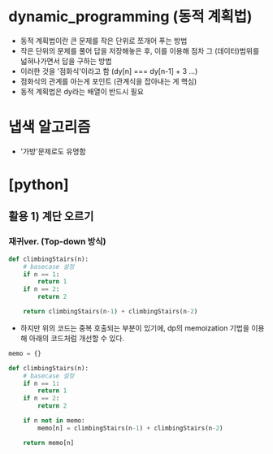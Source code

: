# dynamic_programming (동적 계획법)

- 동적 계획법이란 큰 문제를 작은 단위로 쪼개어 푸는 방법
- 작은 단위의 문제를 풀어 답을 저장해놓은 후, 이를 이용해 점차 그 (데이터)범위를 넓혀나가면서 답을 구하는 방법
- 이러한 것을 '점화식'이라고 함 (dy[n] === dy[n-1] + 3 ...)
- 점화식의 관계를 아는게 포인트 (관계식을 잡아내는 게 핵심)
- 동적 계획법은 dy라는 배열이 반드시 필요

# 냅색 알고리즘

- '가방'문제로도 유명함

# [python]

## 활용 1) 계단 오르기

### 재귀ver. (Top-down 방식)

```py
def climbingStairs(n):
    # basecase 설정
    if n == 1:
        return 1
    if n == 2:
        return 2

    return climbingStairs(n-1) + climbingStairs(n-2)
```

- 하지만 위의 코드는 중복 호출되는 부분이 있기에, dp의 memoization 기법을 이용해 아래의 코드처럼 개선할 수 있다.

```py
memo = {}

def climbingStairs(n):
    # basecase 설정
    if n == 1:
        return 1
    if n == 2:
        return 2

    if n not in memo:
        memo[n] = climbingStairs(n-1) + climbingStairs(n-2)

    return memo[n]
```
